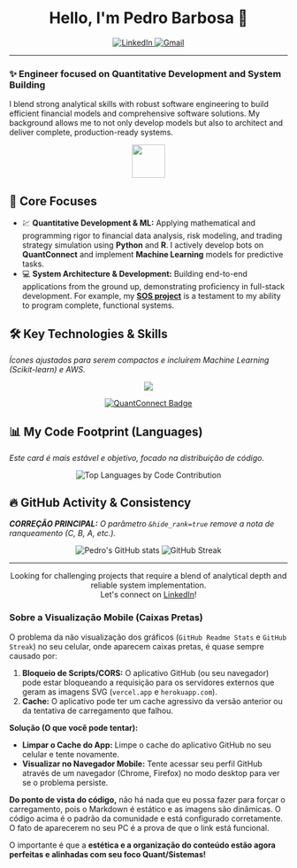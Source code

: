 <h1 align="center">Hello, I'm Pedro Barbosa 👋</h1>

<p align="center">
  <a href="https://www.linkedin.com/in/pedro-barbosa-0143a6289/">
    <img src="https://img.shields.io/badge/LinkedIn-0077B5?style=for-the-badge&logo=linkedin&logoColor=white" alt="LinkedIn">
  </a>
  <a href="mailto:barbosamaverickv8@gmail.com">
    <img src="https://img.shields.io/badge/Gmail-D14836?style=for-the-badge&logo=gmail&logoColor=white" alt="Gmail">
  </a>
</p>

---

<p align="center">
  <h3>✨ Engineer focused on Quantitative Development and System Building</h3>
  I blend strong analytical skills with robust software engineering to build efficient financial models and comprehensive software solutions. My background allows me to not only develop models but also to architect and deliver complete, production-ready systems.
</p>

<p align="center">
  <img src="https://media.giphy.com/media/LmNwrMIGf2g4yC3H06/giphy.gif" width="60" /> 
</p>

## 🎯 Core Focuses

- 💹 **Quantitative Development & ML:** Applying mathematical and programming rigor to financial data analysis, risk modeling, and trading strategy simulation using **Python** and **R**. I actively develop bots on **QuantConnect** and implement **Machine Learning** models for predictive tasks.
- 💻 **System Architecture & Development:** Building end-to-end applications from the ground up, demonstrating proficiency in full-stack development. For example, my **[SOS project](link-to-sos-repo)** is a testament to my ability to program complete, functional systems.

## 🛠️ Key Technologies & Skills

*Ícones ajustados para serem compactos e incluírem Machine Learning (Scikit-learn) e AWS.*

<p align="center">
  <a href="https://skillicons.dev">
    <img src="https://skillicons.dev/icons?i=python,r,flask,numpy,pandas,aws,linux,ubuntu,sklearn,ts,react,nodejs,mongodb,postgresql,docker,git,vscode" />
  </a>
</p>

<p align="center">
  <a href="https://www.quantconnect.com/">
    <img src="https://img.shields.io/badge/Quantitative_Trading-QuantConnect-5334FF?style=for-the-badge&logo=quantconnect&logoColor=white" alt="QuantConnect Badge">
  </a>
</p>

## 📊 My Code Footprint (Languages)

*Este card é mais estável e objetivo, focado na distribuição de código.*

<p align="center">
  <img src="https://github-readme-stats.vercel.app/api/top-langs/?username=Amadeus-22&layout=compact&langs_count=6&theme=midnight-purple&hide_border=true&card_width=400" alt="Top Languages by Code Contribution" />
</p>

## 🔥 GitHub Activity & Consistency

***CORREÇÃO PRINCIPAL:** O parâmetro `&hide_rank=true` remove a nota de ranqueamento (C, B, A, etc.).*

<p align="center">
  <img src="https://github-readme-stats.vercel.app/api?username=Amadeus-22&show_icons=true&theme=midnight-purple&hide_border=true&count_private=true&hide_rank=true" alt="Pedro's GitHub stats" />
  <img src="https://github-readme-streak-stats.herokuapp.com/?user=Amadeus-22&theme=midnight-purple&hide_border=true" alt="GitHub Streak" />
</p>

---

<p align="center">
  Looking for challenging projects that require a blend of analytical depth and reliable system implementation. <br>
  Let's connect on <a href="https://www.linkedin.com/in/pedro-barbosa-0143a6289/">LinkedIn</a>!
</p>

### Sobre a Visualização Mobile (Caixas Pretas)

O problema da não visualização dos gráficos (`GitHub Readme Stats` e `GitHub Streak`) no seu celular, onde aparecem caixas pretas, é quase sempre causado por:

1.  **Bloqueio de Scripts/CORS:** O aplicativo GitHub (ou seu navegador) pode estar bloqueando a requisição para os servidores externos que geram as imagens SVG (`vercel.app` e `herokuapp.com`).
2.  **Cache:** O aplicativo pode ter um cache agressivo da versão anterior ou da tentativa de carregamento que falhou.

**Solução (O que você pode tentar):**

* **Limpar o Cache do App:** Limpe o cache do aplicativo GitHub no seu celular e tente novamente.
* **Visualizar no Navegador Mobile:** Tente acessar seu perfil GitHub através de um navegador (Chrome, Firefox) no modo desktop para ver se o problema persiste.

**Do ponto de vista do código,** não há nada que eu possa fazer para forçar o carregamento, pois o Markdown é estático e as imagens são dinâmicas. O código acima é o padrão da comunidade e está configurado corretamente. O fato de aparecerem no seu PC é a prova de que o link está funcional.

O importante é que a **estética e a organização do conteúdo estão agora perfeitas e alinhadas com seu foco Quant/Sistemas!**
